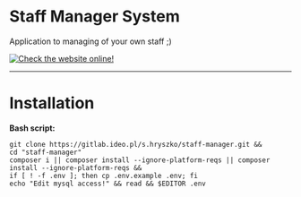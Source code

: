 # Staff Manager System

Application to managing of your own staff ;) 

[![Check the website online!](https://img.shields.io/website?down_message=Sorry%20we%20stunning%20with%20goblins%20right%20now%20%28page%20offline%29&style=for-the-badge&up_message=Check%20online&url=https%3A%2F%2Fsms.hryszko.dev)](http://sms.hryszko.dev)

--- 

# Installation

**Bash script:**
```
git clone https://gitlab.ideo.pl/s.hryszko/staff-manager.git && 
cd "staff-manager"
composer i || composer install --ignore-platform-reqs || composer install --ignore-platform-reqs && 
if [ ! -f .env ]; then cp .env.example .env; fi
echo "Edit mysql access!" && read && $EDITOR .env
```